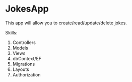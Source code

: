# JokesApp
This app will allow you to create/read/update/delete jokes.

Skills:
1. Controllers
3. Models
2. Views
4. dbContext/EF
5. Migrations
6. Layouts
7. Authorization